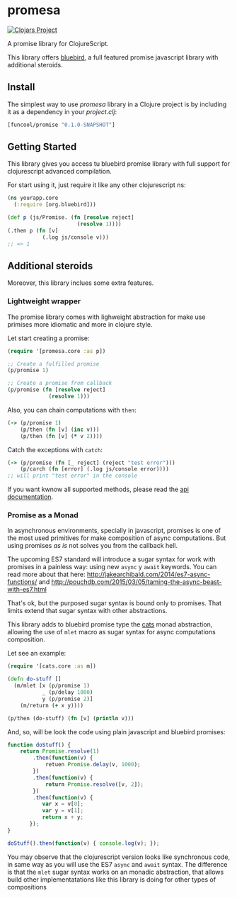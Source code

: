 # promesa #

[![Clojars Project](http://clojars.org/funcool/promesa/latest-version.svg)](http://clojars.org/funcool/promesa)

A promise library for ClojureScript.

This library offers [bluebird](https://github.com/petkaantonov/bluebird/), a full featured promise
javascript library with additional steroids.


## Install ##

The simplest way to use _promesa_ library in a Clojure project is by including
it as a dependency in your *_project.clj_*:

```clojure
[funcool/promise "0.1.0-SNAPSHOT"]
```

## Getting Started ##

This library gives you access tu bluebird promise library with full support for
clojurescript advanced compilation.

For start using it, just require it like any other clojurescript ns:

```clojure
(ns yourapp.core
  (:require [org.bluebird]))

(def p (js/Promise. (fn [resolve reject]
                      (resolve 1))))
(.then p (fn [v]
           (.log js/console v)))
;; => 1
```

## Additional steroids ##

Moreover, this library inclues some extra features.

### Lightweight wrapper ###

The promise library comes with lighweight abstraction for make use primises
more idiomatic and more in clojure style.

Let start creating a promise:

```clojure
(require '[promesa.core :as p])

;; Create a fulfilled promise
(p/promise 1)

;; Create a promise from callback
(p/promise (fn [resolve reject]
             (resolve 1)))
```

Also, you can chain computations with `then`:

```clojure
(-> (p/promise 1)
    (p/then (fn [v] (inc v)))
    (p/then (fn [v] (* v 2))))
```


Catch the exceptions with `catch`:

```clojure
(-> (p/promise (fn [_ reject] (reject "test error")))
    (p/carch (fn [error] (.log js/console error))))
;; will print "test error" in the console
```

If you want kwnow all supported methods, please read the [api documentation](api/).


### Promise as a Monad ###

In asynchronous environments, specially in javascript, promises is one of the most used
primitives for make composition of async computations. But using promises _as is_ not solves
you from the callback hell.

The upcoming ES7 standard will introduce a sugar syntax for work with promises in a painless
way: using new `async` y `await` keywords. You can read more about that here:
http://jakearchibald.com/2014/es7-async-functions/ and
http://pouchdb.com/2015/03/05/taming-the-async-beast-with-es7.html

That's ok, but the purposed sugar syntax is bound only to promises. That limits extend that
sugar syntax with other abstractions.

This library adds to bluebird promise type the [cats](https://github.com/funcool/cats) monad
abstraction, allowing the use of `mlet` macro as sugar syntax for async computations composition.

Let see an example:

```clojure
(require '[cats.core :as m])

(defn do-stuff []
  (m/mlet [x (p/promise 1)
           _ (p/delay 1000)
           y (p/promise 2)]
    (m/return (+ x y))))

(p/then (do-stuff) (fn [v] (println v)))
```

And, so, will be look the code using plain javascript and bluebird promises:

```javascript
function doStuff() {
    return Promise.resolve(1)
        .then(function(v) {
            retuen Promise.delay(v, 1000);
        })
        .then(function(v) {
            return Promise.resolve([v, 2]);
        })
        .then(function(v) {
           var x = v[0];
           var y = v[1];
           return x + y;
       });
}

doStuff().then(function(v) { console.log(v); });
```

You may observe that the clojurescript version looks like synchronous code, in same
way as you will use the ES7 `async` and `await` syntax. The difference is that the `mlet`
sugar syntax works on an monadic abstraction, that allows build other implementatations
like this library is doing for other types of compositions
